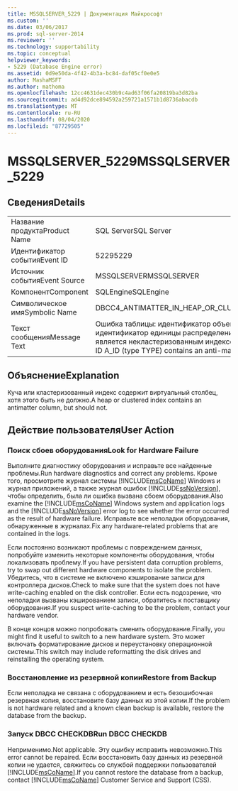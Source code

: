```yaml
---
title: MSSQLSERVER_5229 | Документация Майкрософт
ms.custom: ''
ms.date: 03/06/2017
ms.prod: sql-server-2014
ms.reviewer: ''
ms.technology: supportability
ms.topic: conceptual
helpviewer_keywords:
- 5229 (Database Engine error)
ms.assetid: 0d9e50da-4f42-4b3a-bc84-daf05cf0e0e5
author: MashaMSFT
ms.author: mathoma
ms.openlocfilehash: 12cc4631dec430b9c4ad63f06fa20819ba3d82ba
ms.sourcegitcommit: ad4d92dce894592a259721a1571b1d8736abacdb
ms.translationtype: MT
ms.contentlocale: ru-RU
ms.lasthandoff: 08/04/2020
ms.locfileid: "87729505"
---
```

# <a name="mssqlserver_5229"></a><span data-ttu-id="89f69-102">MSSQLSERVER_5229</span><span class="sxs-lookup"><span data-stu-id="89f69-102">MSSQLSERVER_5229</span></span>
    
## <a name="details"></a><span data-ttu-id="89f69-103">Сведения</span><span class="sxs-lookup"><span data-stu-id="89f69-103">Details</span></span>  
  
|||  
|-|-|  
|<span data-ttu-id="89f69-104">Название продукта</span><span class="sxs-lookup"><span data-stu-id="89f69-104">Product Name</span></span>|<span data-ttu-id="89f69-105">SQL Server</span><span class="sxs-lookup"><span data-stu-id="89f69-105">SQL Server</span></span>|  
|<span data-ttu-id="89f69-106">Идентификатор события</span><span class="sxs-lookup"><span data-stu-id="89f69-106">Event ID</span></span>|<span data-ttu-id="89f69-107">5229</span><span class="sxs-lookup"><span data-stu-id="89f69-107">5229</span></span>|  
|<span data-ttu-id="89f69-108">Источник события</span><span class="sxs-lookup"><span data-stu-id="89f69-108">Event Source</span></span>|<span data-ttu-id="89f69-109">MSSQLSERVER</span><span class="sxs-lookup"><span data-stu-id="89f69-109">MSSQLSERVER</span></span>|  
|<span data-ttu-id="89f69-110">Компонент</span><span class="sxs-lookup"><span data-stu-id="89f69-110">Component</span></span>|<span data-ttu-id="89f69-111">SQLEngine</span><span class="sxs-lookup"><span data-stu-id="89f69-111">SQLEngine</span></span>|  
|<span data-ttu-id="89f69-112">Символическое имя</span><span class="sxs-lookup"><span data-stu-id="89f69-112">Symbolic Name</span></span>|<span data-ttu-id="89f69-113">DBCC4_ANTIMATTER_IN_HEAP_OR_CLUSTERED_INDEX</span><span class="sxs-lookup"><span data-stu-id="89f69-113">DBCC4_ANTIMATTER_IN_HEAP_OR_CLUSTERED_INDEX</span></span>|  
|<span data-ttu-id="89f69-114">Текст сообщения</span><span class="sxs-lookup"><span data-stu-id="89f69-114">Message Text</span></span>|<span data-ttu-id="89f69-115">Ошибка таблицы: идентификатор объекта O_ID, идентификатор индекса I_ID, идентификатор секции PN_ID, идентификатор единицы распределения A_ID (тип TYPE) содержит виртуальный столбец, однако не является некластеризованным индексом.</span><span class="sxs-lookup"><span data-stu-id="89f69-115">Table error: Object ID O_ID, index ID I_ID, partition ID PN_ID, alloc unit ID A_ID (type TYPE) contains an anti-matter column, but is not a nonclustered index.</span></span>|  
  
## <a name="explanation"></a><span data-ttu-id="89f69-116">Объяснение</span><span class="sxs-lookup"><span data-stu-id="89f69-116">Explanation</span></span>  
 <span data-ttu-id="89f69-117">Куча или кластеризованный индекс содержит виртуальный столбец, хотя этого быть не должно.</span><span class="sxs-lookup"><span data-stu-id="89f69-117">A heap or clustered index contains an antimatter column, but should not.</span></span>  
  
## <a name="user-action"></a><span data-ttu-id="89f69-118">Действие пользователя</span><span class="sxs-lookup"><span data-stu-id="89f69-118">User Action</span></span>  
  
### <a name="look-for-hardware-failure"></a><span data-ttu-id="89f69-119">Поиск сбоев оборудования</span><span class="sxs-lookup"><span data-stu-id="89f69-119">Look for Hardware Failure</span></span>  
 <span data-ttu-id="89f69-120">Выполните диагностику оборудования и исправьте все найденные проблемы.</span><span class="sxs-lookup"><span data-stu-id="89f69-120">Run hardware diagnostics and correct any problems.</span></span> <span data-ttu-id="89f69-121">Кроме того, просмотрите журнал системы [!INCLUDE[msCoName](../../includes/msconame-md.md)] Windows и журнал приложений, а также журнал ошибок [!INCLUDE[ssNoVersion](../../includes/ssnoversion-md.md)], чтобы определить, была ли ошибка вызвана сбоем оборудования.</span><span class="sxs-lookup"><span data-stu-id="89f69-121">Also examine the [!INCLUDE[msCoName](../../includes/msconame-md.md)] Windows system and application logs and the [!INCLUDE[ssNoVersion](../../includes/ssnoversion-md.md)] error log to see whether the error occurred as the result of hardware failure.</span></span> <span data-ttu-id="89f69-122">Исправьте все неполадки оборудования, обнаруженные в журналах.</span><span class="sxs-lookup"><span data-stu-id="89f69-122">Fix any hardware-related problems that are contained in the logs.</span></span>  
  
 <span data-ttu-id="89f69-123">Если постоянно возникают проблемы с повреждением данных, попробуйте изменить некоторые компоненты оборудования, чтобы локализовать проблему.</span><span class="sxs-lookup"><span data-stu-id="89f69-123">If you have persistent data corruption problems, try to swap out different hardware components to isolate the problem.</span></span> <span data-ttu-id="89f69-124">Убедитесь, что в системе не включено кэширование записи для контроллера дисков.</span><span class="sxs-lookup"><span data-stu-id="89f69-124">Check to make sure that the system does not have write-caching enabled on the disk controller.</span></span> <span data-ttu-id="89f69-125">Если есть подозрение, что неполадки вызваны кэшированием записи, обратитесь к поставщику оборудования.</span><span class="sxs-lookup"><span data-stu-id="89f69-125">If you suspect write-caching to be the problem, contact your hardware vendor.</span></span>  
  
 <span data-ttu-id="89f69-126">В конце концов можно попробовать сменить оборудование.</span><span class="sxs-lookup"><span data-stu-id="89f69-126">Finally, you might find it useful to switch to a new hardware system.</span></span> <span data-ttu-id="89f69-127">Это может включать форматирование дисков и переустановку операционной системы.</span><span class="sxs-lookup"><span data-stu-id="89f69-127">This switch may include reformatting the disk drives and reinstalling the operating system.</span></span>  
  
### <a name="restore-from-backup"></a><span data-ttu-id="89f69-128">Восстановление из резервной копии</span><span class="sxs-lookup"><span data-stu-id="89f69-128">Restore from Backup</span></span>  
 <span data-ttu-id="89f69-129">Если неполадка не связана с оборудованием и есть безошибочная резервная копия, восстановите базу данных из этой копии.</span><span class="sxs-lookup"><span data-stu-id="89f69-129">If the problem is not hardware related and a known clean backup is available, restore the database from the backup.</span></span>  
  
### <a name="run-dbcc-checkdb"></a><span data-ttu-id="89f69-130">Запуск DBCC CHECKDB</span><span class="sxs-lookup"><span data-stu-id="89f69-130">Run DBCC CHECKDB</span></span>  
 <span data-ttu-id="89f69-131">Неприменимо.</span><span class="sxs-lookup"><span data-stu-id="89f69-131">Not applicable.</span></span> <span data-ttu-id="89f69-132">Эту ошибку исправить невозможно.</span><span class="sxs-lookup"><span data-stu-id="89f69-132">This error cannot be repaired.</span></span> <span data-ttu-id="89f69-133">Если восстановить базу данных из резервной копии не удается, свяжитесь со службой поддержки пользователей [!INCLUDE[msCoName](../../includes/msconame-md.md)].</span><span class="sxs-lookup"><span data-stu-id="89f69-133">If you cannot restore the database from a backup, contact [!INCLUDE[msCoName](../../includes/msconame-md.md)] Customer Service and Support (CSS).</span></span>  
  
  

